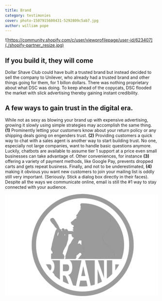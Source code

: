 ```yaml
---
title: Brand
category: testimonies
cover: photo-1507915600431-5292809c5ab7.jpg
author: william pope
---
```


![https://community.shopify.com/c/user/viewprofilepage/user-id/623407](./shopify-partner_resize.jpg)

## If you build it, they will come
Dollar Shave Club could have built a trusted brand but instead decided to sell the company to Unilever, who already had a trusted brand and other things going for them, for 1 billon dollars. There was nothing proprietary about what DSC was doing. To keep ahead of the copycats, DSC flooded the market with slick advertising thereby gaining instant credibility.

## A few ways to gain trust in the digital era.
While not as sexy as blowing your brand up with expensive advertising, growing it slowly using simple strategies may accomplish the same thing. **(1)** Prominently letting your customers know about your return policy or any shipping deals going on engenders trust. **(2)** Providing customers a quick way to chat with a sales agent is another way to start building trust. No one, especially not large companies, want to handle basic questions anymore. Luckily, chatbots are available to assume tier 1 support at a price even small businesses can take advantage of. Other conveniences, for instance **(3)** offering a variety of payment methods, like Google Pay, prevents dropped carts and gets repeat business. Finally, and not to be underestimated, **(4)** making it obvious you want new customers to join your mailing list is oddly still very important. (Seriously. Stick a dialog box directly in their faces). Despite all the ways we communicate online, email is still the #1 way to stay connected with your audience.

![netcreative.org](./brand.png)

